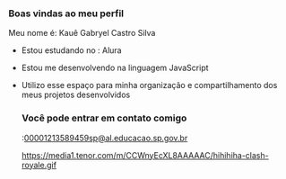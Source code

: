 ### Boas vindas ao meu perfil 

Meu nome é: Kauê Gabryel Castro Silva
- Estou estudando no : Alura
- Estou me desenvolvendo na linguagem JavaScript
- Utilizo esse espaço para minha organização e compartilhamento dos meus projetos desenvolvidos

  ### Você pode entrar em contato comigo

  :00001213589459sp@al.educacao.sp.gov.br


  https://media1.tenor.com/m/CCWnyEcXL8AAAAAC/hihihiha-clash-royale.gif
